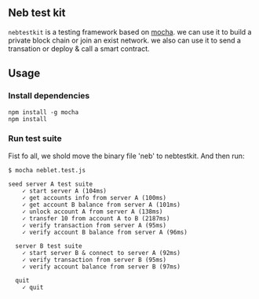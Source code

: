 ## Neb test kit

` nebtestkit ` is a testing framework based on [mocha](https://github.com/mochajs/mocha). we can use it to build a private block chain or join an exist network. we also can use it to send a transation or deploy & call a smart contract.

## Usage

### Install dependencies
```
npm install -g mocha
npm install
```

### Run test suite
Fist fo all, we shold move the binary file 'neb' to nebtestkit. And then run:
```
$ mocha neblet.test.js

seed server A test suite
    ✓ start server A (104ms)
    ✓ get accounts info from server A (100ms)
    ✓ get account B balance from server A (101ms)
    ✓ unlock account A from server A (138ms)
    ✓ transfer 10 from account A to B (2187ms)
    ✓ verify transaction from server A (95ms)
    ✓ verify account B balance from server A (96ms)

  server B test suite
    ✓ start server B & connect to server A (92ms)
    ✓ verify transaction from server B (95ms)
    ✓ verify account balance from server B (97ms)

  quit
    ✓ quit

```

